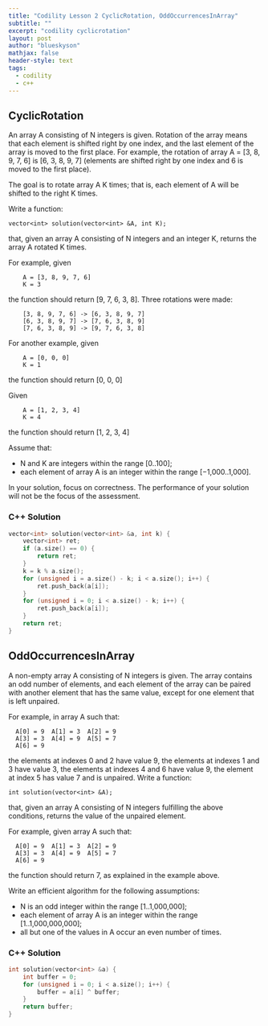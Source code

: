 ```yaml
---
title: "Codility Lesson 2 CyclicRotation, OddOccurrencesInArray"
subtitle: ""
excerpt: "codility cyclicrotation"
layout: post
author: "blueskyson"
mathjax: false
header-style: text
tags:
  - codility
  - c++
---
```


## CyclicRotation

An array A consisting of N integers is given. Rotation of the array means that each element is shifted right by one index, and the last element of the array is moved to the first place. For example, the rotation of array A = [3, 8, 9, 7, 6] is [6, 3, 8, 9, 7] (elements are shifted right by one index and 6 is moved to the first place).

The goal is to rotate array A K times; that is, each element of A will be shifted to the right K times.

Write a function:

```non
vector<int> solution(vector<int> &A, int K);
```

that, given an array A consisting of N integers and an integer K, returns the array A rotated K times.

For example, given

```non
    A = [3, 8, 9, 7, 6]
    K = 3
```

the function should return [9, 7, 6, 3, 8]. Three rotations were made:

```non
    [3, 8, 9, 7, 6] -> [6, 3, 8, 9, 7]
    [6, 3, 8, 9, 7] -> [7, 6, 3, 8, 9]
    [7, 6, 3, 8, 9] -> [9, 7, 6, 3, 8]
```

For another example, given

```non
    A = [0, 0, 0]
    K = 1
```

the function should return [0, 0, 0]

Given

```non
    A = [1, 2, 3, 4]
    K = 4
```

the function should return [1, 2, 3, 4]

Assume that:
- N and K are integers within the range [0..100];
- each element of array A is an integer within the range [−1,000..1,000].

In your solution, focus on correctness. The performance of your solution will not be the focus of the assessment.

### C++ Solution

```cpp
vector<int> solution(vector<int> &a, int k) {
    vector<int> ret;
    if (a.size() == 0) {
        return ret;
    }
    k = k % a.size();
    for (unsigned i = a.size() - k; i < a.size(); i++) {
        ret.push_back(a[i]);
    }
    for (unsigned i = 0; i < a.size() - k; i++) {
        ret.push_back(a[i]);
    }
    return ret;
}
```

## OddOccurrencesInArray

A non-empty array A consisting of N integers is given. The array contains an odd number of elements, and each element of the array can be paired with another element that has the same value, except for one element that is left unpaired.

For example, in array A such that:

```non
  A[0] = 9  A[1] = 3  A[2] = 9
  A[3] = 3  A[4] = 9  A[5] = 7
  A[6] = 9
```

the elements at indexes 0 and 2 have value 9,
the elements at indexes 1 and 3 have value 3,
the elements at indexes 4 and 6 have value 9,
the element at index 5 has value 7 and is unpaired.
Write a function:

```non
int solution(vector<int> &A);
```

that, given an array A consisting of N integers fulfilling the above conditions, returns the value of the unpaired element.

For example, given array A such that:

```non
  A[0] = 9  A[1] = 3  A[2] = 9
  A[3] = 3  A[4] = 9  A[5] = 7
  A[6] = 9
```

the function should return 7, as explained in the example above.

Write an efficient algorithm for the following assumptions:

- N is an odd integer within the range [1..1,000,000];
- each element of array A is an integer within the range [1..1,000,000,000];
- all but one of the values in A occur an even number of times.

### C++ Solution

```cpp
int solution(vector<int> &a) {
    int buffer = 0;
    for (unsigned i = 0; i < a.size(); i++) {
        buffer = a[i] ^ buffer;
    }
    return buffer;
}
```